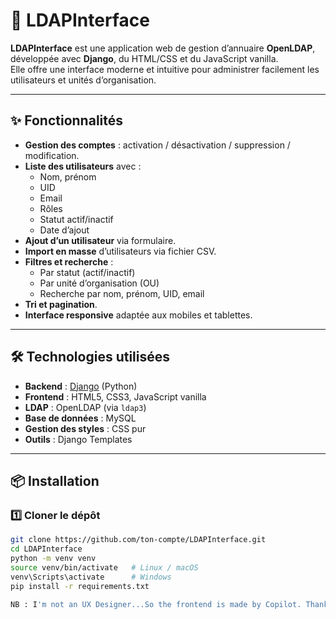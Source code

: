 # 📂 LDAPInterface

**LDAPInterface** est une application web de gestion d’annuaire **OpenLDAP**, développée avec **Django**, du HTML/CSS et du JavaScript vanilla.  
Elle offre une interface moderne et intuitive pour administrer facilement les utilisateurs et unités d’organisation.

---

## ✨ Fonctionnalités

- **Gestion des comptes** : activation / désactivation / suppression / modification.
- **Liste des utilisateurs** avec :
  - Nom, prénom
  - UID
  - Email
  - Rôles
  - Statut actif/inactif
  - Date d’ajout
- **Ajout d’un utilisateur** via formulaire.
- **Import en masse** d’utilisateurs via fichier CSV.
- **Filtres et recherche** :
  - Par statut (actif/inactif)
  - Par unité d’organisation (OU)
  - Recherche par nom, prénom, UID, email
- **Tri et pagination**.
- **Interface responsive** adaptée aux mobiles et tablettes.

---

## 🛠️ Technologies utilisées

- **Backend** : [Django](https://www.djangoproject.com/) (Python)
- **Frontend** : HTML5, CSS3, JavaScript vanilla
- **LDAP** : OpenLDAP (via `ldap3`)
- **Base de données** : MySQL
- **Gestion des styles** : CSS pur
- **Outils** : Django Templates

---

## 📦 Installation

### 1️⃣ Cloner le dépôt
```bash
git clone https://github.com/ton-compte/LDAPInterface.git
cd LDAPInterface
python -m venv venv
source venv/bin/activate   # Linux / macOS
venv\Scripts\activate      # Windows
pip install -r requirements.txt

NB : I'm not an UX Designer...So the frontend is made by Copilot. Thanks AI <3